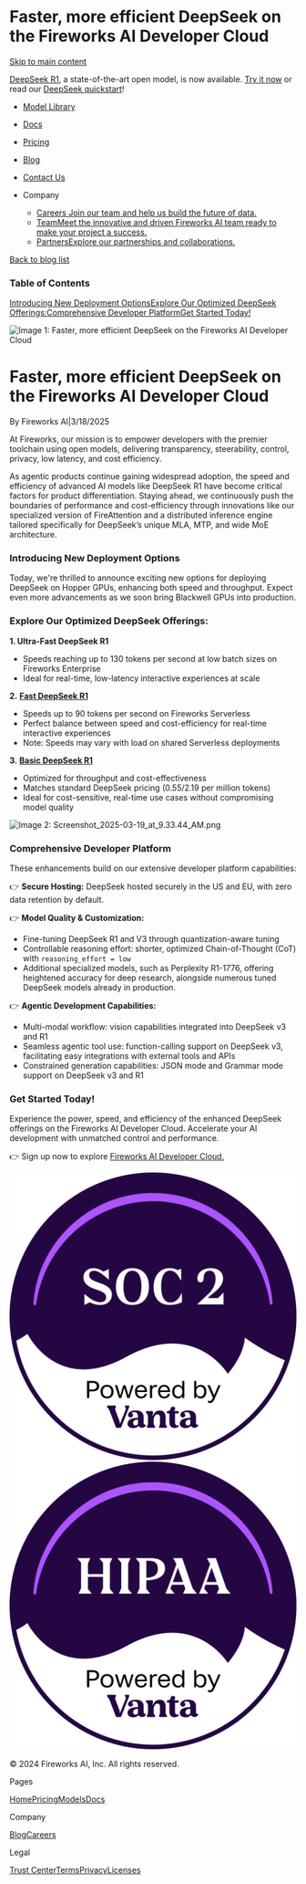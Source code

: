 Faster, more efficient DeepSeek on the Fireworks AI Developer Cloud
===============
 

[Skip to main content](https://fireworks.ai/blog/fireworks-ai-developer-cloud#main-content)

[DeepSeek R1](https://fireworks.ai/models/fireworks/deepseek-r1), a state-of-the-art open model, is now available. [Try it now](https://fireworks.ai/models/fireworks/deepseek-r1/playground) or read our [DeepSeek quickstart](https://docs.fireworks.ai/deepseek/general-deepseek)!

[](https://fireworks.ai/)

*   [Model Library](https://fireworks.ai/models)
*   [Docs](https://docs.fireworks.ai/)
*   [Pricing](https://fireworks.ai/pricing)
*   [Blog](https://fireworks.ai/blog)
*   [Contact Us](https://fireworks.ai/company/contact-us)
*   Company
    
    *   [Careers Join our team and help us build the future of data.](https://jobs.ashbyhq.com/fireworks.ai)
    *   [TeamMeet the innovative and driven Fireworks AI team ready to make your project a success.](https://fireworks.ai/team)
    *   [PartnersExplore our partnerships and collaborations.](https://fireworks.ai/partners)

[](https://discord.gg/fireworks-ai "Join our Discord for questions and support")

[](https://fireworks.ai/login)

[Back to blog list](https://fireworks.ai/blog)

### Table of Contents

[Introducing New Deployment Options](https://fireworks.ai/blog/fireworks-ai-developer-cloud#introducing-new-deployment-options)[Explore Our Optimized DeepSeek Offerings:](https://fireworks.ai/blog/fireworks-ai-developer-cloud#explore-our-optimized-deepseek-offerings)[Comprehensive Developer Platform](https://fireworks.ai/blog/fireworks-ai-developer-cloud#comprehensive-developer-platform)[Get Started Today!](https://fireworks.ai/blog/fireworks-ai-developer-cloud#get-started-today)

![Image 1: Faster, more efficient DeepSeek on the Fireworks AI Developer Cloud](https://fireworks.ai/_next/image?url=https%3A%2F%2Fprod-files-secure.s3.us-west-2.amazonaws.com%2Fc285f3eb-d4f2-4ce1-8c53-25d0d3a0337b%2F176e4f88-c85c-4da3-80a6-85bf96caea15%2FScreenshot_2025-03-18_at_8.38.20_PM.png%3FX-Amz-Algorithm%3DAWS4-HMAC-SHA256%26X-Amz-Content-Sha256%3DUNSIGNED-PAYLOAD%26X-Amz-Credential%3DASIAZI2LB466QG6CLCCD%252F20250322%252Fus-west-2%252Fs3%252Faws4_request%26X-Amz-Date%3D20250322T050503Z%26X-Amz-Expires%3D3600%26X-Amz-Security-Token%3DIQoJb3JpZ2luX2VjEFwaCXVzLXdlc3QtMiJGMEQCIEK40jpYwPX1P8fE2Q69ust9OKwHN98fxAmDJQEFkpxcAiBKmnqKPXfMo0EaIlZ4SF5Jw8i13HB86sOC9tHdewRYxiqIBAi1%252F%252F%252F%252F%252F%252F%252F%252F%252F%252F8BEAAaDDYzNzQyMzE4MzgwNSIMWmLMzf8JPWceqR97KtwDoSHck4x74%252Fz%252F2OPsz11vPA749FVnoFfGS3vnJRe1V2h9mXOqdRe2QR2YuWWzY5m0lJTVYda2CO%252FrHAfrHbT5xX0PW1sEfujLR5HNsstT2ZTyEwFHft5gqA646viFRGsComKW7jwgZbiLBBRfjTJ7Fh1KYbjX8y1rn0TpSbD2a17rfPOtRlxBcOVQtF%252F%252F%252B4SqQLjNfraLgzXtKw18frQKzhy2jCRnFlhza7EwmOJPl0AQgRNFvn4guwwbsjPp8YJDQ9mWJhxOTPK68cSC5oHYprcFh0SBYRLzaSebZLVj0QHb9zfysBeGsLBrjAqq4WEpXp3CRjKeUuLO1tf3FENdc%252B4ukyY7LIDsFOH8jmKpDtYLeBX7rKkHIxG3Dgzk%252BSKVCEoNsDteF0H%252BKw0KtsuLODfoasQRMeEFxYWy%252F4cmrcRm9BmQkeqF%252FHw%252FgBCY00Dj2eYxAwg3M9hdNPBonO%252Bjr4MlO%252BHQ2JWN1DKVAUYHSLEZYf5%252BGt%252BUB%252Bi5WzR9COQEs8dfi8D803pQzJqdk4Lph%252F5ns8%252BzUMXPLcrOYxUIwISuPZdpJcoUzH5CCSWeJHg5nB5Em6aCLeHkVOcxPjQt327ERAcErqQeS76iwwK2Is0FLCzaMk35x2HRz68wvOj4vgY6pgGUYO85ob0%252FeHLP0dvoYBE%252FleJyEydaBdJ3VzmNsKzc7X%252FMiDEUaC5jZLcxhDODjABkBH%252Ba4tmQZY5VIGEds7375DQVQ7KIJxPc4Zy33DKP2IVFTnuPyYme3XLN1SxYpbVB4vnApbEwaa%252BFRWgvcV8TruGPs6HmgH9CculEpDfid%252BX7sR4MAGXOcnmxoDEUeB4%252F2ea3%252BxUDXBl%252B61QtMuYooBywoy5c%26X-Amz-Signature%3D29ce1864e41ce728e424d08d9e18107a09a554b941e4e80080484be5abb4cffd%26X-Amz-SignedHeaders%3Dhost%26x-id%3DGetObject&w=1080&q=75)

Faster, more efficient DeepSeek on the Fireworks AI Developer Cloud
===================================================================

By Fireworks AI|3/18/2025

At Fireworks, our mission is to empower developers with the premier toolchain using open models, delivering transparency, steerability, control, privacy, low latency, and cost efficiency.

As agentic products continue gaining widespread adoption, the speed and efficiency of advanced AI models like DeepSeek R1 have become critical factors for product differentiation. Staying ahead, we continuously push the boundaries of performance and cost-efficiency through innovations like our specialized version of FireAttention and a distributed inference engine tailored specifically for DeepSeek’s unique MLA, MTP, and wide MoE architecture.

### Introducing New Deployment Options

Today, we're thrilled to announce exciting new options for deploying DeepSeek on Hopper GPUs, enhancing both speed and throughput. Expect even more advancements as we soon bring Blackwell GPUs into production.

### Explore Our Optimized DeepSeek Offerings:

**1\. Ultra-Fast DeepSeek R1**

*   Speeds reaching up to 130 tokens per second at low batch sizes on Fireworks Enterprise
*   Ideal for real-time, low-latency interactive experiences at scale

**2.** [**Fast DeepSeek R1**](https://fireworks.ai/models/fireworks/deepseek-r1)

*   Speeds up to 90 tokens per second on Fireworks Serverless
*   Perfect balance between speed and cost-efficiency for real-time interactive experiences
*   Note: Speeds may vary with load on shared Serverless deployments

**3.** [**Basic DeepSeek R1**](https://fireworks.ai/models/fireworks/deepseek-r1-basic)

*   Optimized for throughput and cost-effectiveness
*   Matches standard DeepSeek pricing ($0.55/$2.19 per million tokens)
*   Ideal for cost-sensitive, real-time use cases without compromising model quality

![Image 2: Screenshot_2025-03-19_at_9.33.44_AM.png](https://prod-files-secure.s3.us-west-2.amazonaws.com/c285f3eb-d4f2-4ce1-8c53-25d0d3a0337b/5b0580aa-5ba9-4bea-a78b-c9bef29b6672/Screenshot_2025-03-19_at_9.33.44_AM.png?X-Amz-Algorithm=AWS4-HMAC-SHA256&X-Amz-Content-Sha256=UNSIGNED-PAYLOAD&X-Amz-Credential=ASIAZI2LB4663C63FUFD%2F20250322%2Fus-west-2%2Fs3%2Faws4_request&X-Amz-Date=20250322T050502Z&X-Amz-Expires=3600&X-Amz-Security-Token=IQoJb3JpZ2luX2VjEFwaCXVzLXdlc3QtMiJIMEYCIQCWpkqRalEv5vdsgmvijANY16DMZb0fnX4ZkjGlAE5dwQIhAO0CdInwXeml1FGC0ShTXGX4cGQ6GBkq2aSCNQpTy0ZGKogECLX%2F%2F%2F%2F%2F%2F%2F%2F%2F%2FwEQABoMNjM3NDIzMTgzODA1Igy%2BRz9cxsKQmggAZ3Yq3AOAtvfRb0DlUvzfOfY8WOFIoZkWQsMVQ3sELkLBLSrPlnAjqnFeVcvCwvU867ljNryEfCKv4gNMYVsyLzOEXueaajSfFRdesOpl7oGyRZZpB%2B901tVJY3QL%2F8tW5OHRx70oLCdSAHifpEGyfeaIkkkzslbHlgz98ahV9NLkrgRXsHZtv4cajUWvyGFk%2FZXKs2mNvOCdFlmH%2BLQzm8lg3e03LH3BKKVcoqeal4%2FfLNu5%2F1naMwgWopZb0eDDfYTSc4%2BsLakCszOowzQw9IpSQy4tvqrK4iMxlvsrZK8pxOO8CgVw6wMhMy3s8JEX%2B%2FFlu0BzR9%2Fol6ueG84HkvOiVIfbZUsoyI5M6ppDpTZqB3uvYnr5sVpkLiD02H26CS6iXWa%2Fn6NBhpu%2FryefGW%2FXRwC%2F6SV%2FZn2Xhmwze9rpt4Cl1ghaFTZOSRcp0snE0Uu8TOpUF%2FXFurjb05YbXx2q8BUqJrHMIE561MTZOi7BaYye0nsUa0gFXVX6kIgr94HinQ4Rz1dyL8GIEv3Th103qzmAI7AtScVUOoj02U7bwG3qKzOMwBIWXY6BxKb6rlIxa%2Fq27oq6eRKKipwHZ6ml21i4IyFol4ZU3i1U8Kjcn9fg%2Fj00x14Ie1wLI%2FH%2FFjC76Pi%2BBjqkAar1VUOduzg9K9eBxktzctmRQAxnc13fwF4BGi30bF%2F%2FiI4ApDAMMShC%2Bw3NSq0D%2BXm8o9BqziihZjF%2FJorjMVS8UubtkRx1GWamhXFhkISDKUbnbZlJtvE9fp0Zf1mTe0QEdOtKprK%2BFf0sj41ASl%2BvCee%2B5OV4Wm8mo%2B86AAfBq%2Bw0WVsoHvAgkBaDQ992ahn8y%2BMKVyrRqqlW2Cu9XA4%2B%2Bptf&X-Amz-Signature=39d5ff4db3e5048a12eebdc5b4fda19a59b3820400ff9724acbfa34b2ef22bdf&X-Amz-SignedHeaders=host&x-id=GetObject)

### Comprehensive Developer Platform

These enhancements build on our extensive developer platform capabilities:

👉 **Secure Hosting:** DeepSeek hosted securely in the US and EU, with zero data retention by default.

👉 **Model Quality & Customization:**

*   Fine-tuning DeepSeek R1 and V3 through quantization-aware tuning
*   Controllable reasoning effort: shorter, optimized Chain-of-Thought (CoT) with `reasoning_effort = low`
*   Additional specialized models, such as Perplexity R1-1776, offering heightened accuracy for deep research, alongside numerous tuned DeepSeek models already in production.

👉 **Agentic Development Capabilities:**

*   Multi-modal workflow: vision capabilities integrated into DeepSeek v3 and R1
*   Seamless agentic tool use: function-calling support on DeepSeek v3, facilitating easy integrations with external tools and APIs
*   Constrained generation capabilities: JSON mode and Grammar mode support on DeepSeek v3 and R1

### Get Started Today!

Experience the power, speed, and efficiency of the enhanced DeepSeek offerings on the Fireworks AI Developer Cloud. Accelerate your AI development with unmatched control and performance.

👉 Sign up now to explore [Fireworks AI Developer Cloud.](https://fireworks.ai/)

[](https://fireworks.ai/)

[](https://x.com/FireworksAI_HQ)[](https://www.instagram.com/the.fireworks.ai/)[](https://www.youtube.com/channel/UCHCffBTGYa1Ut72h03ldtGA)[](https://www.linkedin.com/company/fireworks-ai/posts/?feedView=all)[](https://discord.gg/fireworks-ai)

![Image 3: SOC 2 Type 2](assets/5/4/541ecff0ec045b2ce011f138b33d08ee.svg)![Image 4: HIPAA Compliant](assets/3/d/3de802490d96092dff75a70fb4075d68.svg)

© 2024 Fireworks AI, Inc. All rights reserved.

Pages

[Home](https://fireworks.ai/)[Pricing](https://fireworks.ai/pricing)[Models](https://fireworks.ai/models)[Docs](https://docs.fireworks.ai/)

Company

[Blog](https://fireworks.ai/blog)[Careers](https://jobs.ashbyhq.com/fireworks.ai)

Legal

[Trust Center](https://trust.fireworks.ai/)[Terms](https://fireworks.ai/terms-of-service)[Privacy](https://fireworks.ai/privacy-policy)[Licenses](https://fireworks.ai/licenses)
